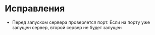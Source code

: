 # Исправления
- Перед запуском сервера проверяется порт. Если на порту уже запущен сервер, второй сервер не будет запущен
